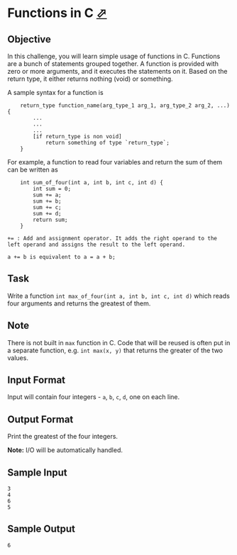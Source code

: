 # Functions in C [⬀](https://www.hackerrank.com/challenges/functions-in-c)

## Objective

In this challenge, you will learn simple usage of functions in C. Functions are a bunch of statements grouped together. A function is provided with zero or more arguments, and it executes the statements on it. Based on the return type, it either returns nothing (void) or something.

A sample syntax for a function is
```
	return_type function_name(arg_type_1 arg_1, arg_type_2 arg_2, ...) {
    	...
        ...
        ...
        [if return_type is non void]
        	return something of type `return_type`;
    }
```

For example, a function to read four variables and return the sum of them can be written as
```
	int sum_of_four(int a, int b, int c, int d) {
    	int sum = 0;
        sum += a;
        sum += b;
        sum += c;
        sum += d;
        return sum;
    }
```

```
+= : Add and assignment operator. It adds the right operand to the left operand and assigns the result to the left operand.

a += b is equivalent to a = a + b;
```

## Task

Write a function `int max_of_four(int a, int b, int c, int d)` which reads four arguments and returns the greatest of them.

## Note

There is not built in `max` function in C. Code that will be reused is often put in a separate function, e.g. `int max(x, y)` that returns the greater of the two values.

## Input Format

Input will contain four integers -  `a`, `b`, `c`, `d`, one on each line.

## Output Format

Print the greatest of the four integers.

**Note:** I/O will be automatically handled.

## Sample Input
```
3
4
6
5
```

## Sample Output
```
6
```
